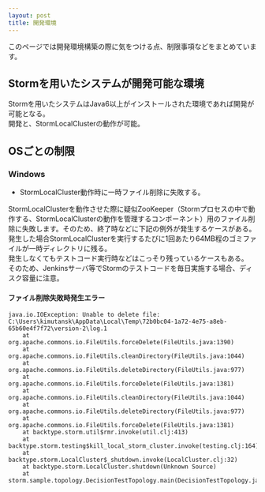 ```yaml
---
layout: post
title: 開発環境
---
```


このページでは開発環境構築の際に気をつける点、制限事項などをまとめています。

## Stormを用いたシステムが開発可能な環境
Stormを用いたシステムはJava6以上がインストールされた環境であれば開発が可能となる。  
開発と、StormLocalClusterの動作が可能。

## OSごとの制限

### Windows

* StormLocalCluster動作時に一時ファイル削除に失敗する。

StormLocalClusterを動作させた際に疑似ZooKeeper（Stormプロセスの中で動作する、StormLocalClusterの動作を管理するコンポーネント）用のファイル削除に失敗します。そのため、終了時などに下記の例外が発生するケースがある。  
発生した場合StormLocalClusterを実行するたびに1回あたり64MB程のゴミファイルが一時ディレクトリに残る。  
発生しなくてもテストコード実行時などはこっそり残っているケースもある。  
そのため、Jenkinsサーバ等でStormのテストコードを毎日実施する場合、ディスク容量に注意。  

#### ファイル削除失敗時発生エラー

    java.io.IOException: Unable to delete file: C:\Users\kimutansk\AppData\Local\Temp\72b0bc04-1a72-4e75-a8eb-65b60e4f7f72\version-2\log.1  
    	at org.apache.commons.io.FileUtils.forceDelete(FileUtils.java:1390)  
    	at org.apache.commons.io.FileUtils.cleanDirectory(FileUtils.java:1044)  
    	at org.apache.commons.io.FileUtils.deleteDirectory(FileUtils.java:977)  
    	at org.apache.commons.io.FileUtils.forceDelete(FileUtils.java:1381)  
    	at org.apache.commons.io.FileUtils.cleanDirectory(FileUtils.java:1044)  
    	at org.apache.commons.io.FileUtils.deleteDirectory(FileUtils.java:977)  
    	at org.apache.commons.io.FileUtils.forceDelete(FileUtils.java:1381)  
    	at backtype.storm.util$rmr.invoke(util.clj:413)  
    	at backtype.storm.testing$kill_local_storm_cluster.invoke(testing.clj:164)  
    	at backtype.storm.LocalCluster$_shutdown.invoke(LocalCluster.clj:32)  
    	at backtype.storm.LocalCluster.shutdown(Unknown Source)  
    	at storm.sample.topology.DecisionTestTopology.main(DecisionTestTopology.java:234)  


